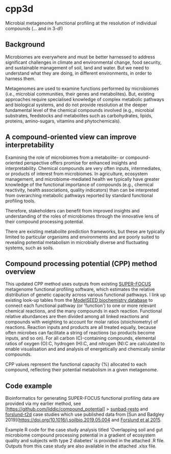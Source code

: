 # cpp3d
Microbial metagenome functional profiling at the resolution of individual compounds (... and in 3-d!)

## Background
Microbiomes are everywhere and must be better harnessed to address significant challenges in climate and environmental change, food security, and sustainable management of soil, land and water. But we need to understand what they are doing, in different environments, in order to harness them.

Metagenomes are used to examine functions performed by microbiomes (i.e., microbial communities, their genes and metabolites). But, existing approaches require specialised knowledge of complex metabolic pathways and biological systems, and do not provide resolution at the deeper fundamental level of the chemical compounds involved (e.g., microbial substrates, feedstocks and metabolites such as carbohydrates, lipids, proteins, amino-sugars, vitamins and phytochemicals).

## A compound-oriented view can improve interpretability
Examining the role of microbiomes from a metabolite- or compound-oriented perspective offers promise for enhanced insights and interpretability. Chemical compounds are very often inputs, intermediates, or products of interest from microbiomes. In agriculture, ecosystem management, and microbiome-mediated health we typically have greater knowledge of the functional importance of compounds (e.g., chemical reactivity, health associations, quality indicators) than can be interpreted from overarching metabolic pathways reported by standard functional profiling tools. 

Therefore, stakeholders can benefit from improved insights and understanding of the roles of microbiomes through the innovative lens of their compound processing potential.

There are existing metabolite prediction frameworks, but these are typically limited to particular organisms and environments and are poorly suited to revealing potential metabolism in microbially diverse and fluctuating systems, such as soils.

## Compound processing potential (CPP) method overview

This updated CPP method uses outputs from existing [SUPER-FOCUS](https://github.com/metageni/SUPER-FOCUS) metagenome functional profiling software, which estimates the relative distribution of genetic capacity across various functional pathways. I link up existing look-up tables from the [ModelSEED biochemistry database](https://github.com/ModelSEED/ModelSEEDDatabase/tree/master/Biochemistry) to connect each functional pathway (or 'function') to one or more relevant chemical reactions, and the many compounds in each reaction. Functional relative abundances are then divided among all linked reactions and compounds with weighting to account for molar ratios (stoichiometry) of reactions.  Reaction inputs and products are all treated equally, because often microbes can facilitate a string of reactions (so products become inputs, and so on). For all carbon (C)-containing compounds, elemental ratios of oxygen (O):C, hydrogen (H):C, and nitrogen (N):C are calculated to enable visualisation and and analysis of energetically and chemically similar compounds. 

CPP values represent the functional capacity (%) allocated to each compound, reflecting their potential metabolism in a given metagenome.

## Code example

Bioinformatics for generating SUPER-FOCUS functional profiling data are provided via my earlier method, see [https://github.com/liddic/compound_potential] > [sunbad-resto](https://github.com/liddic/compound_potential/tree/main/sunbad-resto) and [forslund-t2d](https://github.com/liddic/compound_potential/tree/main/forslund-t2d) case studies which use published data from [Sun and Badgley 2019](https://doi.org/10.1016/j.soilbio.2019.05.004 and [Forslund et al 2015](https://doi.org/10.1038/nature15766).

Example R code for the case study analysis titled 'Overlapping soil and gut microbiome compound processing potential in a gradient of ecosystem quality and subjects with type 2 diabetes' is provided in the attached .R file. Outputs from this case study are also available in the attached .xlsx file.
